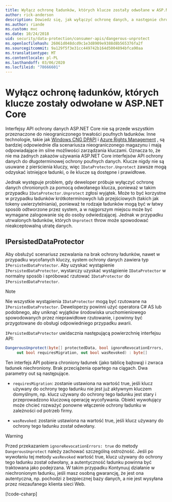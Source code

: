 ```yaml
---
title: Wyłącz ochronę ładunków, których klucze zostały odwołane w ASP.NET Core
author: rick-anderson
description: Dowiedz się, jak wyłączyć ochronę danych, a następnie chronić klucze, które zostały odwołane w aplikacji ASP.NET Core.
ms.author: riande
ms.custom: mvc
ms.date: 10/24/2018
uid: security/data-protection/consumer-apis/dangerous-unprotect
ms.openlocfilehash: 26061d048dcd9c1e3d8909e9388d8b565376fa2f
ms.sourcegitcommit: 9a129f5f3e31cc449742b164d5004894bfca90aa
ms.translationtype: MT
ms.contentlocale: pl-PL
ms.lasthandoff: 03/06/2020
ms.locfileid: "78666601"
---
```

# <a name="unprotect-payloads-whose-keys-have-been-revoked-in-aspnet-core"></a>Wyłącz ochronę ładunków, których klucze zostały odwołane w ASP.NET Core

<a name="data-protection-consumer-apis-dangerous-unprotect"></a>

Interfejsy API ochrony danych ASP.NET Core nie są przede wszystkim przeznaczone do nieograniczonego trwałości poufnych ładunków. Inne technologie, takie jak [Windows CNG DPAPI](https://msdn.microsoft.com/library/windows/desktop/hh706794%28v=vs.85%29.aspx) i [Azure Rights Management](/rights-management/) , są bardziej odpowiednie dla scenariusza nieograniczonego magazynu i mają odpowiadające im silne możliwości zarządzania kluczami. Oznacza to, że nie ma żadnych zakazów używania ASP.NET Core interfejsów API ochrony danych do długoterminowej ochrony poufnych danych. Klucze nigdy nie są usuwane z pierścienia kluczy, więc `IDataProtector.Unprotect` zawsze mogą odzyskać istniejące ładunki, o ile klucze są dostępne i prawidłowe.

Jednak występuje problem, gdy deweloper próbuje wyłączyć ochronę danych chronionych za pomocą odwołanego klucza, ponieważ w takim przypadku `IDataProtector.Unprotect` zgłosi wyjątek. Może to być korzystne w przypadku ładunków krótkoterminowych lub przejściowych (takich jak tokeny uwierzytelniania), ponieważ te rodzaje ładunków mogą być w łatwy sposób odtworzone przez system, a w najgorszym miejscu może być wymagane zalogowanie się do osoby odwiedzającej. Jednak w przypadku utrwalonych ładunków, których `Unprotect` throw może spowodować nieakceptowalną utratę danych.

## <a name="ipersisteddataprotector"></a>IPersistedDataProtector

Aby obsłużyć scenariusz zezwalania na brak ochrony ładunków, nawet w przypadku wycofanych kluczy, system ochrony danych zawiera typ `IPersistedDataProtector`. Aby uzyskać wystąpienie `IPersistedDataProtector`, wystarczy uzyskać wystąpienie `IDataProtector` w normalny sposób i spróbować rzutować `IDataProtector` do `IPersistedDataProtector`.

> [!NOTE]
> Nie wszystkie wystąpienia `IDataProtector` mogą być rzutowane na `IPersistedDataProtector`. Deweloperzy powinni użyć operatora C# AS lub podobnego, aby uniknąć wyjątków środowiska uruchomieniowego spowodowanych przez nieprawidłowe rzutowanie, i powinny być przygotowane do obsługi odpowiedniego przypadku awarii.

`IPersistedDataProtector` uwidacznia następującą powierzchnię interfejsu API:

```csharp
DangerousUnprotect(byte[] protectedData, bool ignoreRevocationErrors,
     out bool requiresMigration, out bool wasRevoked) : byte[]
```

Ten interfejs API pobiera chroniony ładunek (jako tablicę bajtową) i zwraca ładunek niechroniony. Brak przeciążenia opartego na ciągach. Dwa parametry out są następujące.

* `requiresMigration`: zostanie ustawiona na wartość true, jeśli klucz używany do ochrony tego ładunku nie jest już aktywnym kluczem domyślnym, np. klucz używany do ochrony tego ładunku jest stary i przeprowadzono kluczową operację wycofywania. Obiekt wywołujący może chcieć rozważyć ponowne włączenie ochrony ładunku w zależności od potrzeb firmy.

* `wasRevoked`: zostanie ustawiona na wartość true, jeśli klucz używany do ochrony tego ładunku został odwołany.

>[!WARNING]
> Przed przekazaniem `ignoreRevocationErrors: true` do metody `DangerousUnprotect` należy zachować szczególną ostrożność. Jeśli po wywołaniu tej metody `wasRevoked` wartość true, klucz używany do ochrony tego ładunku został odwołany, a autentyczność ładunku powinna być traktowana jako podejrzana. W takim przypadku Kontynuuj działanie w niechronionym ładunku, jeśli masz osobną gwarancję, że jest ona autentyczna, np. pochodzi z bezpiecznej bazy danych, a nie jest wysyłana przez niezaufanego klienta sieci Web.

[!code-csharp[](dangerous-unprotect/samples/dangerous-unprotect.cs)]
